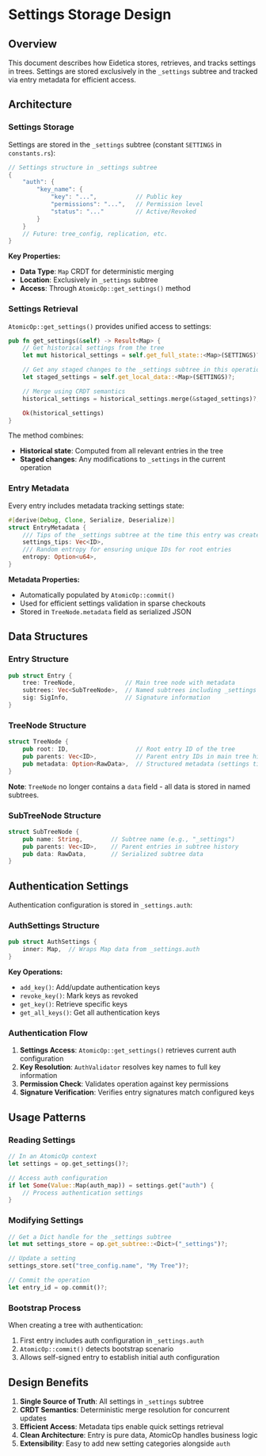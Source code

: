 # Settings Storage Design

## Overview

This document describes how Eidetica stores, retrieves, and tracks settings in trees. Settings are stored exclusively in the `_settings` subtree and tracked via entry metadata for efficient access.

## Architecture

### Settings Storage

Settings are stored in the `_settings` subtree (constant `SETTINGS` in `constants.rs`):

```rust
// Settings structure in _settings subtree
{
    "auth": {
        "key_name": {
            "key": "...",           // Public key
            "permissions": "...",   // Permission level
            "status": "..."         // Active/Revoked
        }
    }
    // Future: tree_config, replication, etc.
}
```

**Key Properties:**

- **Data Type**: `Map` CRDT for deterministic merging
- **Location**: Exclusively in `_settings` subtree
- **Access**: Through `AtomicOp::get_settings()` method

### Settings Retrieval

`AtomicOp::get_settings()` provides unified access to settings:

```rust
pub fn get_settings(&self) -> Result<Map> {
    // Get historical settings from the tree
    let mut historical_settings = self.get_full_state::<Map>(SETTINGS)?;

    // Get any staged changes to the _settings subtree in this operation
    let staged_settings = self.get_local_data::<Map>(SETTINGS)?;

    // Merge using CRDT semantics
    historical_settings = historical_settings.merge(&staged_settings)?;

    Ok(historical_settings)
}
```

The method combines:

- **Historical state**: Computed from all relevant entries in the tree
- **Staged changes**: Any modifications to `_settings` in the current operation

### Entry Metadata

Every entry includes metadata tracking settings state:

```rust
#[derive(Debug, Clone, Serialize, Deserialize)]
struct EntryMetadata {
    /// Tips of the _settings subtree at the time this entry was created
    settings_tips: Vec<ID>,
    /// Random entropy for ensuring unique IDs for root entries
    entropy: Option<u64>,
}
```

**Metadata Properties:**

- Automatically populated by `AtomicOp::commit()`
- Used for efficient settings validation in sparse checkouts
- Stored in `TreeNode.metadata` field as serialized JSON

## Data Structures

### Entry Structure

```rust
pub struct Entry {
    tree: TreeNode,              // Main tree node with metadata
    subtrees: Vec<SubTreeNode>,  // Named subtrees including _settings
    sig: SigInfo,                // Signature information
}
```

### TreeNode Structure

```rust
struct TreeNode {
    pub root: ID,                   // Root entry ID of the tree
    pub parents: Vec<ID>,           // Parent entry IDs in main tree history
    pub metadata: Option<RawData>,  // Structured metadata (settings tips, entropy)
}
```

**Note**: `TreeNode` no longer contains a `data` field - all data is stored in named subtrees.

### SubTreeNode Structure

```rust
struct SubTreeNode {
    pub name: String,        // Subtree name (e.g., "_settings")
    pub parents: Vec<ID>,    // Parent entries in subtree history
    pub data: RawData,       // Serialized subtree data
}
```

## Authentication Settings

Authentication configuration is stored in `_settings.auth`:

### AuthSettings Structure

```rust
pub struct AuthSettings {
    inner: Map,  // Wraps Map data from _settings.auth
}
```

**Key Operations:**

- `add_key()`: Add/update authentication keys
- `revoke_key()`: Mark keys as revoked
- `get_key()`: Retrieve specific keys
- `get_all_keys()`: Get all authentication keys

### Authentication Flow

1. **Settings Access**: `AtomicOp::get_settings()` retrieves current auth configuration
2. **Key Resolution**: `AuthValidator` resolves key names to full key information
3. **Permission Check**: Validates operation against key permissions
4. **Signature Verification**: Verifies entry signatures match configured keys

## Usage Patterns

### Reading Settings

```rust
// In an AtomicOp context
let settings = op.get_settings()?;

// Access auth configuration
if let Some(Value::Map(auth_map)) = settings.get("auth") {
    // Process authentication settings
}
```

### Modifying Settings

```rust
// Get a Dict handle for the _settings subtree
let mut settings_store = op.get_subtree::<Dict>("_settings")?;

// Update a setting
settings_store.set("tree_config.name", "My Tree")?;

// Commit the operation
let entry_id = op.commit()?;
```

### Bootstrap Process

When creating a tree with authentication:

1. First entry includes auth configuration in `_settings.auth`
2. `AtomicOp::commit()` detects bootstrap scenario
3. Allows self-signed entry to establish initial auth configuration

## Design Benefits

1. **Single Source of Truth**: All settings in `_settings` subtree
2. **CRDT Semantics**: Deterministic merge resolution for concurrent updates
3. **Efficient Access**: Metadata tips enable quick settings retrieval
4. **Clean Architecture**: Entry is pure data, AtomicOp handles business logic
5. **Extensibility**: Easy to add new setting categories alongside `auth`
